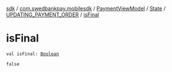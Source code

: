 [sdk](../../../../index.md) / [com.swedbankpay.mobilesdk](../../../index.md) / [PaymentViewModel](../../index.md) / [State](../index.md) / [UPDATING_PAYMENT_ORDER](index.md) / [isFinal](./is-final.md)

# isFinal

`val isFinal: `[`Boolean`](https://kotlinlang.org/api/latest/jvm/stdlib/kotlin/-boolean/index.html)

`false`

